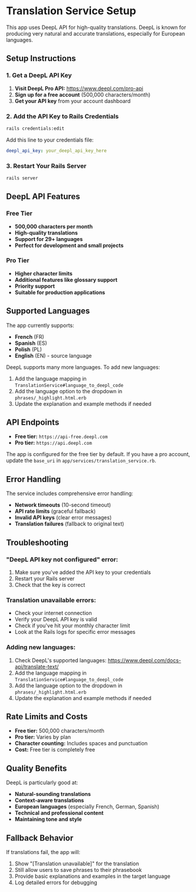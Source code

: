 # Translation Service Setup

This app uses DeepL API for high-quality translations. DeepL is known for producing very natural and accurate translations, especially for European languages.

## Setup Instructions

### 1. Get a DeepL API Key

1. **Visit DeepL Pro API:** https://www.deepl.com/pro-api
2. **Sign up for a free account** (500,000 characters/month)
3. **Get your API key** from your account dashboard

### 2. Add the API Key to Rails Credentials

```bash
rails credentials:edit
```

Add this line to your credentials file:
```yaml
deepl_api_key: your_deepl_api_key_here
```

### 3. Restart Your Rails Server

```bash
rails server
```

## DeepL API Features

### Free Tier
- **500,000 characters per month**
- **High-quality translations**
- **Support for 29+ languages**
- **Perfect for development and small projects**

### Pro Tier
- **Higher character limits**
- **Additional features like glossary support**
- **Priority support**
- **Suitable for production applications**

## Supported Languages

The app currently supports:
- **French** (FR)
- **Spanish** (ES) 
- **Polish** (PL)
- **English** (EN) - source language

DeepL supports many more languages. To add new languages:
1. Add the language mapping in `TranslationService#language_to_deepl_code`
2. Add the language option to the dropdown in `phrases/_highlight.html.erb`
3. Update the explanation and example methods if needed

## API Endpoints

- **Free tier:** `https://api-free.deepl.com`
- **Pro tier:** `https://api.deepl.com`

The app is configured for the free tier by default. If you have a pro account, update the `base_uri` in `app/services/translation_service.rb`.

## Error Handling

The service includes comprehensive error handling:
- **Network timeouts** (10-second timeout)
- **API rate limits** (graceful fallback)
- **Invalid API keys** (clear error messages)
- **Translation failures** (fallback to original text)

## Troubleshooting

### "DeepL API key not configured" error:
1. Make sure you've added the API key to your credentials
2. Restart your Rails server
3. Check that the key is correct

### Translation unavailable errors:
- Check your internet connection
- Verify your DeepL API key is valid
- Check if you've hit your monthly character limit
- Look at the Rails logs for specific error messages

### Adding new languages:
1. Check DeepL's supported languages: https://www.deepl.com/docs-api/translate-text/
2. Add the language mapping in `TranslationService#language_to_deepl_code`
3. Add the language option to the dropdown in `phrases/_highlight.html.erb`
4. Update the explanation and example methods if needed

## Rate Limits and Costs

- **Free tier:** 500,000 characters/month
- **Pro tier:** Varies by plan
- **Character counting:** Includes spaces and punctuation
- **Cost:** Free tier is completely free

## Quality Benefits

DeepL is particularly good at:
- **Natural-sounding translations**
- **Context-aware translations**
- **European languages** (especially French, German, Spanish)
- **Technical and professional content**
- **Maintaining tone and style**

## Fallback Behavior

If translations fail, the app will:
1. Show "[Translation unavailable]" for the translation
2. Still allow users to save phrases to their phrasebook
3. Provide basic explanations and examples in the target language
4. Log detailed errors for debugging 